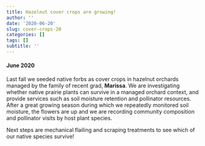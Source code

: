 ```yaml
---
title: Hazelnut cover crops are growing!
author: ''
date: '2020-06-20'
slug: cover-crops-20
categories: []
tags: []
subtitle: ''
---
```

#### June 2020

Last fall we seeded native forbs as cover crops in hazelnut orchards managed by the family of recent grad, **Marissa**. We are investigating whether native prairie plants can survive in a managed orchard context, and provide services such as soil moisture retention and pollinator resources.  After a great growing season during which we repeatedly monitored soil moisture, the flowers are up and we are recording community composition and pollinator visits by host plant species.  

Next steps are mechanical flailing and scraping treatments to see which of our native species survive!  


<!--more-->

